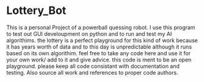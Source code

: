 # Lottery_Bot
This is a personal Project of a powerball quessing robot. I use this program to test out GUI develoupment on python and to run and test my AI algorithims. the lottery is a perfect playground for this kind of work because it has years worth of data and to this day is unpredictable although it runs based on its own algorithim. feel free to take any code here and use it for your own work/ add to it and give advice. this code is ment to be an open playground. please keep all code consistant with documentation and testing. Also source all work and references to proper code authors.
